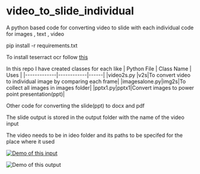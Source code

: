 # video_to_slide_individual
A python based code for converting video to slide with each individual code for images , text , video 

pip install -r requirements.txt

To  install teserract ocr follow [this](https://codetoprosper.com/tesseract-ocr-for-windows/)

In this repo I have created classes for each like 
| Python File | Class Name | Uses |
|-------------|------------|------|
|video2s.py |v2s|To convert video to individual image by comparing each frame|
|imagesalone.py|img2s|To collect all  images in images folder|
|pptx1.py|pptx1|Convert images to power point presentation(ppt)|

Other code for converting the slide(ppt) to docx and pdf

The slide output is stored in the output folder with the name of the video input

The video needs to be in ideo folder and its paths to be specifed for the place where it used

[![Demo of this input](https://github.com/Paulraj916/video_to_slide_individual/blob/main/images/001_0.14.png)](https://github.com/Paulraj916/video_to_slide_individual/blob/main/images/001_0.14.png)

![Demo of this output](https://drive.google.com/file/d/1IJg3pXKulDVTLZ0AkrEzIn4X-CUAhODQ/view?usp=sharing)

